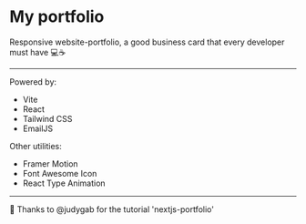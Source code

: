 # My portfolio
Responsive website-portfolio, a good business card that every developer must have 💻☕

---
Powered by:
- Vite
- React
- Tailwind CSS
- EmailJS

Other utilities:
- Framer Motion
- Font Awesome Icon
- React Type Animation
---
🙌 Thanks to @judygab for the tutorial 'nextjs-portfolio'
